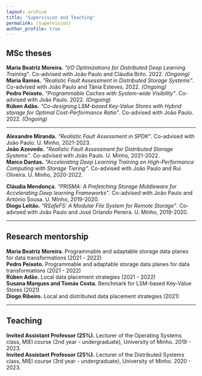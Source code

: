 ```yaml
---
layout: archive
title: "Supervision and Teaching" 
permalink: /supervision/
author_profile: true
---
```


## MSc theses
**Maria Beatriz Moreira.** *"I/O Optimizations for Distributed Deep Learning Training"*. Co-advised with João Paulo and Cláudia Brito. 2022. *(Ongoing)*    
**Maria Ramos.** *"Realistic Fault Assessment in Distributed Storage Systems"*. Co-advised with João Paulo and Tânia Esteves. 2022. *(Ongoing)*    
**Pedro Peixoto.** *"Programmable Caches with System-wide Visibility"*. Co-advised with João Paulo. 2022. *(Ongoing)*    
**Rúben Adão.** *"Co-designing LSM-based Key-Value Stores with Hybrid storage for Optimal Cost-Performance Ratio"*. Co-advised with João Paulo. 2022. *(Ongoing)*    

<!-- **Alberto Faria.** *"Software-Defined Storage Control for Containerized HPC Applications"*. Co-advised with João Paulo and António Sousa. 2020. *(Ongoing)*     -->

***

**Alexandre Miranda.** *"Realistic Fault Assessment in SPDK"*. Co-advised with João Paulo. U. Minho, 2021-2023.    
**João Azevedo.** *"Realistic Fault Assessment for Distributed Storage Systems"*. Co-advised with João Paulo. U. Minho, 2021-2022.    
**Marco Dantas.** *"Accelerating Deep Learning Training on High-Performance Computing with Storage Tiering"*. Co-advised with João Paulo and Rui Oliveira. U. Minho, 2020-2022.    
<!-- (20 out of 20) -->
**Cláudia Mendonça.** *"PRISMA: A Prefetching Storage Middleware for Accelerating Deep learning Frameworks"*. Co-advised with João Paulo and António Sousa. U. Minho, 2019-2020.     
**Diogo Leitão.** *"RSafeFS: A Modular File System for Remote Storage"*. Co-advised with João Paulo and José Orlando Pereira. U. Minho, 2019-2020.      


***

## Research mentorship
**Maria Beatriz Moreira.** Programmable and adaptable storage data planes for data transformations (2021 - 2022)     
**Pedro Peixoto.** Programmable and adaptable storage data planes for data transformations (2021 - 2022)     
**Rúben Adão.** Local data placement strategies (2021 - 2022)     
**Susana Marques and Tomás Costa.** Benchmark for LSM-based Key-Value Stores (2021)              
**Diogo Ribeiro.** Local and distributed data placement strategies (2021)    

***

## Teaching 
**Invited Assistant Professor (25%).** Lecturer of the Operating Systems class, MIEI course (2nd year - undergraduate), University of Minho. 2019 - 2023.    
**Invited Assistant Professor (25%).** Lecturer of the Distributed Systems class, MIEI course (3rd year - undergraduate), University of Minho. 2020 - 2023.    
